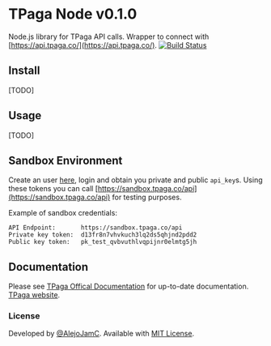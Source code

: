 # TPaga Node v0.1.0

Node.js library for TPaga API calls.
Wrapper to connect with [https://api.tpaga.co/](https://api.tpaga.co/).
[![Build Status](https://travis-ci.org/AlejoJamC/tpaga-node.svg?branch=master)](https://travis-ci.org/AlejoJamC/tpaga-node)

## Install
[TODO]

## Usage
[TODO]

## Sandbox Environment
Create an user [here](https://sandbox.tpaga.co/register/index), login and obtain you private and public `api_key`s.
Using these tokens you can call [https://sandbox.tpaga.co/api](https://sandbox.tpaga.co/api) for testing purposes.

Example of sandbox credentials:
```
API Endpoint:       https://sandbox.tpaga.co/api
Private key token:  d13fr8n7vhvkuch3lq2ds5qhjnd2pdd2
Public key token:   pk_test_qvbvuthlvqpijnr0elmtg5jh
```

## Documentation
Please see [TPaga Offical Documentation](https://tpaga.co/docs/swaggers/v2) for up-to-date documentation. [TPaga website](https://tpaga.co/).

### License
Developed by [@AlejoJamC](https://twitter.com/AlejoJamC). Available with [MIT License](LICENSE).